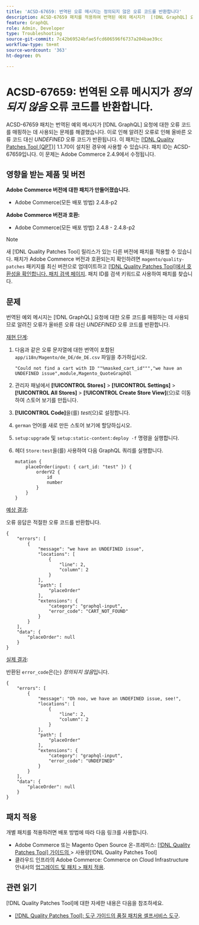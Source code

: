 ```yaml
---
title: 'ACSD-67659: 번역된 오류 메시지는 정의되지 않은 오류 코드를 반환합니다'
description: ACSD-67659 패치를 적용하여 번역된 예외 메시지가  [!DNL GraphQL] 요청에 대한 오류 코드를 매핑하는 데 사용되어 알려진 오류가 올바른 오류 코드 대신 정의되지 않은 오류 코드를 반환하는 Adobe Commerce 문제를 해결합니다.
feature: GraphQL
role: Admin, Developer
type: Troubleshooting
source-git-commit: 7c42b69524bfae5fcd606596f6737a204bae39cc
workflow-type: tm+mt
source-wordcount: '363'
ht-degree: 0%

---
```



# ACSD-67659: 번역된 오류 메시지가 *정의되지 않음* 오류 코드를 반환합니다.

ACSD-67659 패치는 번역된 예외 메시지가 [!DNL GraphQL] 요청에 대한 오류 코드를 매핑하는 데 사용되는 문제를 해결했습니다. 이로 인해 알려진 오류로 인해 올바른 오류 코드 대신 *UNDEFINED* 오류 코드가 반환됩니다. 이 패치는 [[!DNL Quality Patches Tool (QPT)]](/help/tools/quality-patches-tool/quality-patches-tool-to-self-serve-quality-patches.md) 1.1.70이 설치된 경우에 사용할 수 있습니다. 패치 ID는 ACSD-67659입니다. 이 문제는 Adobe Commerce 2.4.9에서 수정됩니다.

## 영향을 받는 제품 및 버전

**Adobe Commerce 버전에 대한 패치가 만들어졌습니다.**

* Adobe Commerce(모든 배포 방법) 2.4.8-p2

**Adobe Commerce 버전과 호환:**

* Adobe Commerce(모든 배포 방법) 2.4.8 - 2.4.8-p2

>[!NOTE]
>
>새 [!DNL Quality Patches Tool] 릴리스가 있는 다른 버전에 패치를 적용할 수 있습니다. 패치가 Adobe Commerce 버전과 호환되는지 확인하려면 `magento/quality-patches` 패키지를 최신 버전으로 업데이트하고 [[!DNL Quality Patches Tool]에서 호환성을 확인합니다. 패치 검색 페이지](https://experienceleague.adobe.com/tools/commerce-quality-patches/index.html). 패치 ID를 검색 키워드로 사용하여 패치를 찾습니다.

## 문제

번역된 예외 메시지는 [!DNL GraphQL] 요청에 대한 오류 코드를 매핑하는 데 사용되므로 알려진 오류가 올바른 오류 대신 *UNDEFINED* 오류 코드를 반환합니다.

<u>재현 단계</u>:

1. 다음과 같은 오류 문자열에 대한 번역이 포함된 `app/i18n/Magento/de_DE/de_DE.csv` 파일을 추가하십시오.

   ```
   "Could not find a cart with ID ""%masked_cart_id""","we have an
   UNDEFINED issue",module,Magento_QuoteGraphQl
   ```

2. 관리자 패널에서 **[!UICONTROL Stores]** > **[!UICONTROL Settings]** > **[!UICONTROL All Stores]** > **[!UICONTROL Create Store View]**(으)로 이동하여 스토어 보기를 만듭니다.
3. **[!UICONTROL Code]**&#x200B;을(를) *test*(으)로 설정합니다.
4. `german` 언어를 새로 만든 스토어 보기에 할당하십시오.
5. `setup:upgrade` 및 `setup:static-content:deploy -f` 명령을 실행합니다.
6. 헤더 `Store:test`을(를) 사용하여 다음 GraphQL 쿼리를 실행합니다.

   ```
   mutation {
       placeOrder(input: { cart_id: "test" }) {
           orderV2 {
               id
               number
           }
       }
   }
   ```

<u>예상 결과</u>:

오류 응답은 적절한 오류 코드를 반환합니다.

```
{
    "errors": [
        {
            "message": "we have an UNDEFINED issue",
            "locations": [
                {
                    "line": 2,
                    "column": 2
                }
            ],
            "path": [
                "placeOrder"
            ],
            "extensions": {
                "category": "graphql-input",
                "error_code": "CART_NOT_FOUND"
            }
        }
    ],
    "data": {
        "placeOrder": null
    }
}
```

<u>실제 결과</u>:

반환된 `error_code`은(는) *정의되지 않음*&#x200B;입니다.

```
{
    "errors": [
        {
            "message": "Oh noo, we have an UNDEFINED issue, see!",
            "locations": [
                {
                    "line": 2,
                    "column": 2
                }
            ],
            "path": [
                "placeOrder"
            ],
            "extensions": {
                "category": "graphql-input",
                "error_code": "UNDEFINED"
            }
        }
    ],
    "data": {
        "placeOrder": null
    }
}
```

## 패치 적용

개별 패치를 적용하려면 배포 방법에 따라 다음 링크를 사용합니다.

* Adobe Commerce 또는 Magento Open Source 온-프레미스: [[!DNL Quality Patches Tool]  가이드의 ](/help/tools/quality-patches-tool/usage.md)> 사용량[!DNL Quality Patches Tool]
* 클라우드 인프라의 Adobe Commerce: Commerce on Cloud Infrastructure 안내서의 [업그레이드 및 패치 > 패치 적용](https://experienceleague.adobe.com/docs/commerce-cloud-service/user-guide/develop/upgrade/apply-patches.html).

## 관련 읽기

[!DNL Quality Patches Tool]에 대한 자세한 내용은 다음을 참조하세요.

* [[!DNL Quality Patches Tool]: 도구 가이드의 품질 패치용 셀프서비스 도구](/help/tools/quality-patches-tool/quality-patches-tool-to-self-serve-quality-patches.md).
